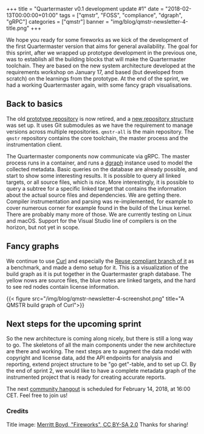 +++
title = "Quartermaster v0.1 development update #1"
date = "2018-02-13T00:00:00+01:00"
tags = ["qmstr", "FOSS", "compliance", "dgraph", "gRPC"]
categories = ["qmstr"]
banner = "img/blog/qmstr-newsletter-4-title.png"
+++

We hope you ready for some fireworks as we kick of the development of
the first Quartermaster version that aims for general
availability. The goal for this sprint, after we wrapped up prototype
development in the previous one, was to establish all the building
blocks that will make the Quartermaster toolchain. They are based on the
new system architecture developed at the requirements workshop on
January 17, and based (but developed from scratch) on the learnings
from the prototype. At the end of the sprint, we had a working
Quartermaster again, with some fancy graph visualisations.
<!--more-->

## Back to basics

The
old [prototype repository](https://github.com/QMSTR/qmstr-prototype)
is now retired, and
a [new repository structure](https://github.com/QMSTR/qmstr-all) was
set up. It uses Git submodules as we have the requirement to manage
versions across multiple repositories. `qmstr-all` is the main
repository. The `qmstr` repository contains the core toolchain, the
master process and the instrumentation client.

The Quartermaster components now communicate via gRPC. The master
process runs in a container, and runs a [dgraph](https://dgraph.io/)
instance used to model the collected metadata. Basic queries on the
database are already possible, and start to show some interesting
results. It is possible to query all linked targets, or all source
files, which is nice. More interestingly, it is possible to query a
subtree for a specific linked target that contains the information
about the actual source files and dependencies. We are getting
there. Compiler instrumentation and parsing was re-implemented, for
example to cover numerous corner for example found in the build of the
Linux kernel. There are probably many more of those. We are currently
testing on Linux and macOS. Support for the Visual Studio line of
compilers is on the horizon, but not yet in scope.

## Fancy graphs

We continue to use [Curl](https://curl.haxx.se) and especially the
[Reuse compliant branch of
it](http://blog.jonasoberg.net/a-reuse-compliant-curl/) as a
benchmark, and made a demo setup for it. This is a visualization
of the build graph as it is put together in the Quartermaster graph
database. The yellow nows are source files, the blue notes are linked
targets, and the hard to see red nodes contain license information.

{{< figure src="/img/blog/qmstr-newsletter-4-screenshot.png" title="A QMSTR build graph of Curl">}}

## Next steps for the upcoming sprint

So the new architecture is coming along nicely, but there is still a
long way to go. The skeletons of all the main components under the new
architecture are there and working. The next steps are to augment the
data model with copyright and license data, add the API endpoints for
analysis and reporting, extend project structure to be "go get"-table,
and to set up CI. By the end of sprint 2, we would like to have a
complete metadata graph of the instrumented project that is ready for
creating accurate reports.

The next [community hangout](https://meet.google.com/mqr-sqwi-cxn) is
scheduled for February 14, 2018, at 16:00 CET. Feel free to join us!

### Credits
Title image: [Merritt Boyd, "Fireworks", CC BY-SA 2.0](https://www.flickr.com/photos/chaos08/4765138953) Thanks for sharing!

